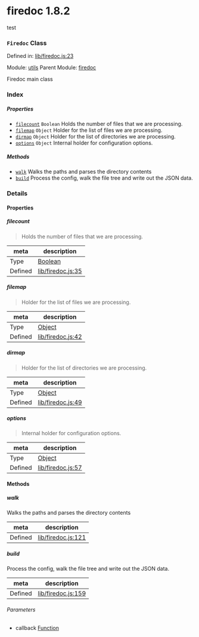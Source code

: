 
# firedoc 1.8.2

test

### `Firedoc` Class


Defined in: [lib/firedoc.js:23](../files/lib/firedoc.js.js)

Module: [utils](../modules/utils.md)
Parent Module: [firedoc](../modules/firedoc.md)




Firedoc main class

### Index

##### Properties

  - [`filecount`](#property-filecount) `Boolean` Holds the number of files that we are processing.
  - [`filemap`](#property-filemap) `Object` Holder for the list of files we are processing.
  - [`dirmap`](#property-dirmap) `Object` Holder for the list of directories we are processing.
  - [`options`](#property-options) `Object` Internal holder for configuration options.



##### Methods

  - [`walk`](#method-walk) Walks the paths and parses the directory contents
  - [`build`](#method-build) Process the config, walk the file tree and write out the JSON data.





### Details


#### Properties


##### filecount

> Holds the number of files that we are processing.

| meta | description |
|------|-------------|
| Type | <a href="https://developer.mozilla.org/en/JavaScript/Reference/Global_Objects/Boolean" class="crosslink external" target="_blank">Boolean</a> |
| Defined | [lib/firedoc.js:35](../files/lib_firedoc.js.md#l35) |



##### filemap

> Holder for the list of files we are processing.

| meta | description |
|------|-------------|
| Type | <a href="https://developer.mozilla.org/en/JavaScript/Reference/Global_Objects/Object" class="crosslink external" target="_blank">Object</a> |
| Defined | [lib/firedoc.js:42](../files/lib_firedoc.js.md#l42) |



##### dirmap

> Holder for the list of directories we are processing.

| meta | description |
|------|-------------|
| Type | <a href="https://developer.mozilla.org/en/JavaScript/Reference/Global_Objects/Object" class="crosslink external" target="_blank">Object</a> |
| Defined | [lib/firedoc.js:49](../files/lib_firedoc.js.md#l49) |



##### options

> Internal holder for configuration options.

| meta | description |
|------|-------------|
| Type | <a href="https://developer.mozilla.org/en/JavaScript/Reference/Global_Objects/Object" class="crosslink external" target="_blank">Object</a> |
| Defined | [lib/firedoc.js:57](../files/lib_firedoc.js.md#l57) |






<!-- Method Block -->
#### Methods


##### walk

Walks the paths and parses the directory contents

| meta | description |
|------|-------------|
| Defined | [lib/firedoc.js:121](../files/lib_firedoc.js.md#l121) |



##### build

Process the config, walk the file tree and write out the JSON data.

| meta | description |
|------|-------------|
| Defined | [lib/firedoc.js:159](../files/lib_firedoc.js.md#l159) |

###### Parameters
- callback <a href="https://developer.mozilla.org/en/JavaScript/Reference/Global_Objects/Function" class="crosslink external" target="_blank">Function</a> 




